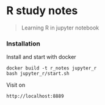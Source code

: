 # R study notes

> Learning R in jupyter notebook

### Installation
Install and start with docker 
```shell
docker build -t r_notes jupyter_r
bash jupyter_r/start.sh
```

Visit on 
```
http://localhost:8889
```
